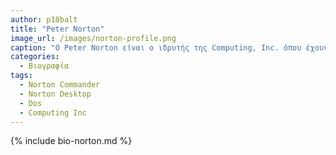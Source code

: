 ```yaml
---
author: p18balt
title: "Peter Norton"
image_url: /images/norton-profile.png
caption: "Ο Peter Norton είναι ο ιδρυτής της Computing, Inc. όπου έχουν αναπτυχθεί από αυτήν λογισμικά όπως το Norton Utilities, Norton Commander, Dos."
categories:
  - Βιογραφία 
tags:
  - Norton Commander
  - Norton Desktop
  - Dos
  - Computing Inc
---
```


{% include bio-norton.md %}
